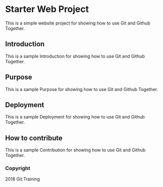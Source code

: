 # Starter Web Project 
This is a simple website project for showing how to use Git and Github Together.

## Introduction
This is a sample Introduction for showing how to use Git and Github Together.

## Purpose
This is a sample Purpose for showing how to use Git and Github Together.

## Deployment
This is a sample Deployment for showing how to use Git and Github Together.

## How to contribute
This is a sample Contribution for showing how to use Git and Github Together.

### Copyright
2018 Git.Training